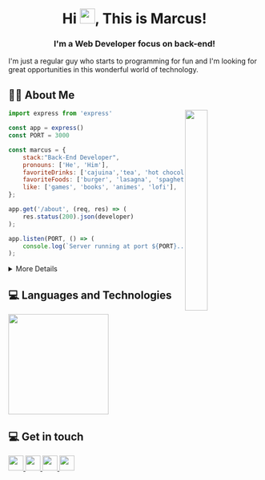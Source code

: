 <h1 align="center">
  Hi <img src="https://raw.githubusercontent.com/MartinHeinz/MartinHeinz/master/wave.gif" width="30px" height="30px">, This is Marcus!
</h1>

<h3 align="center">I'm a Web Developer focus on back-end!</h3>

I'm just a regular guy who starts to programming for fun and I'm looking for great opportunities in this wonderful world of technology.

## 🧑‍💻 About Me

<img align="right" height="400" width="30%" src="https://media0.giphy.com/media/SYRR8QmMP70d3AlU1N/giphy.gif?cid=ecf05e479duhwbtqs1ige44kzmaxty8cw45p5gji7k0aulsu&rid=giphy.gif&ct=g" />

```javascript
import express from 'express'

const app = express()
const PORT = 3000

const marcus = {
	stack:"Back-End Developer",
	pronouns: ['He', 'Him'],
	favoriteDrinks: ['cajuina','tea', 'hot chocolate', 'water'],
	favoriteFoods: ['burger', 'lasagna', 'spaghetti'],
	like: ['games', 'books', 'animes', 'lofi'],
};

app.get('/about', (req, res) => (
	res.status(200).json(developer)
);

app.listen(PORT, () => (
	console.log(`Server running at port ${PORT}...`)
);
```
<details>
<summary>More Details</summary>
<br>
<div align="center">
  <a href="https://github.com/mrkdavi/github-readme-stats"><img height="165em" alt="Marcus's Github Stats" src="https://github-readme-stats.vercel.app/api?username=mrkdavi&show_icons=true&count_private=true&theme=react&hide_border=true&bg_color=0D1117" /></a>
  <a href="https://github.com/mrkdavi/github-readme-stats"><img height="165em" alt="Marcus's Top Languages" src="https://github-readme-stats.vercel.app/api/top-langs/?username=mrkdavi&langs_count=8&count_private=true&layout=compact&theme=react&hide_border=true&bg_color=0D1117"/>
	</a>
</div>
</details>

<div>
<h2>💻 Languages and Technologies</h2>
<img src="https://skillicons.dev/icons?i=js,ts,nodejs,react,vite,tailwindcss,jest,docker,express,redux,postgres,mysql,prisma,mongodb,bash,linux&perline=4" width="200" />
</div>

<div>
<h2>💻 Get in touch</h2>
<div>
	<a href="mailto:marcusdavi.soar@gmail.com" alt="Gmail">
		<img src="https://img.shields.io/badge/-Gmail-FF0000?style=flat-square&labelColor=FF0000&logo=gmail&logoColor=white&link=marcusdavi.soar@gmail.com" height="30" />
	</a>
	<a href="https://www.linkedin.com/in/mrkdavi" alt="Linkedin">
		<img src="https://img.shields.io/badge/-Linkedin-0e76a8?style=flat-square&logo=Linkedin&logoColor=white&link=https://www.linkedin.com/in/mrkdavi" height="30" />
	</a>
	<a href="https://www.instagram.com/mrkdavi" alt="Instagram">
	  <img src="https://img.shields.io/badge/-Instagram-DF0174?style=flat-square&labelColor=DF0174&logo=instagram&logoColor=white&link=https://instagram.com/mrkdavi" height="30" />
	</a>
	<a href="https://discordapp.com/users/571075961877954624" alt="Instagram">
	  <img src="https://img.shields.io/badge/-discord-7289DA?style=flat-square&labelColor=7289da&logo=discord&logoColor=white&link=https://discordapp.com/users/571075961877954624" height="30" />
	</a>
	</div>
</div>
